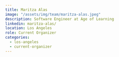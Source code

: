 ```yaml
---
title: Maritza Alas
image: "/assets/img/team/maritza-alas.jpeg"
description: Software Engineer at Age of Learning
linkedin: maritza-alas/
location: Los Angeles
role: Current Organizer
categories:
  - los-angeles
  - current-organizer
---
```

